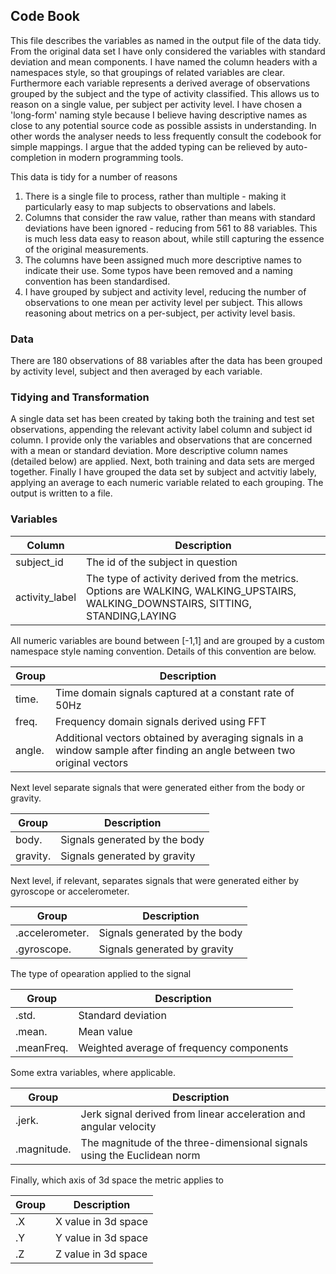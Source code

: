 ## Code Book 
This file describes the variables as named in the output file of the data tidy. From the original data set I have only considered
the variables with standard deviation and mean components. I have named the column headers with a namespaces style, so that groupings of related variables are clear. Furthermore each variable represents a derived average of observations grouped by the subject and the type of activity classified. This allows us to reason on a single value, per subject per activity level. I have chosen a 'long-form' naming style because I believe having descriptive names as close to any potential source code as possible assists in understanding. In other words the analyser needs to less frequently consult the codebook for simple mappings. I argue that the added typing can be relieved by auto-completion in modern programming tools.

This data is tidy for a number of reasons 

1. There is a single file to process, rather than multiple - making it particularly easy to map subjects to observations and labels. 
2. Columns that consider the raw value, rather than means with standard deviations have been ignored - reducing from 561 to 88 variables. This is much less data  easy to reason about, while still capturing the essence of the original measurements. 
3. The columns have been assigned much more descriptive names to indicate their use. Some typos have been removed and a naming convention has been standardised.  
4.  I have grouped by subject and activity level, reducing the number of observations to one mean per activity level per subject. This allows reasoning about metrics on a per-subject, per activity level basis. 


### Data
There are 180 observations of 88 variables after the data has been grouped by activity level, subject and then averaged by each variable. 

### Tidying and Transformation
A single data set has been created by taking both the training and test set observations, appending the relevant activity label column and subject id column. I provide only the variables and observations that are concerned with a mean or standard deviation. More descriptive column names (detailed below) are applied. Next, both training and data sets are merged together. Finally I have grouped the data set by subject and actvitiy labely, applying an average to each numeric variable related to each grouping. The output is written to a file.  

### Variables

Column | Description
----- | ------
subject_id | The id of the subject in question
activity_label | The type of activity derived from the metrics. Options are WALKING, WALKING_UPSTAIRS, WALKING_DOWNSTAIRS, SITTING, STANDING,LAYING

All numeric variables are bound between [-1,1] and are grouped by a custom namespace style naming convention. Details of this convention are below. 

Group   |Description
-----   |-----
time.  | Time domain signals captured at a constant rate of 50Hz
freq.  | Frequency domain signals derived using FFT 
angle. | Additional vectors obtained by averaging signals in a window sample after finding an angle between two original vectors

Next level separate signals that were generated either from the body or gravity.

Group |Description
------  |-----------
body. |Signals generated by the body
gravity.  |Signals generated by gravity

Next level, if relevant, separates signals that were generated either by gyroscope or accelerometer. 

Group |Description
------  |-----------
.accelerometer. | Signals generated by the body
.gyroscope. | Signals generated by gravity

The type of opearation applied to the signal 

Group |Description
------  |-----------
.std. | Standard deviation
.mean.  | Mean value
.meanFreq.  | Weighted average of frequency components

Some extra variables, where applicable. 

Group |Description
------  |-----------
.jerk.  | Jerk signal derived from linear acceleration and angular velocity
.magnitude. | The magnitude of the three-dimensional signals using the Euclidean norm

Finally, which axis of 3d space the metric applies to

Group |Description
------  |-----------
.X | X value in 3d space
.Y | Y value in 3d space
.Z | Z value in 3d space




